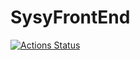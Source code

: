 # SysyFrontEnd

[![Actions Status](https://github.com/GammaMilk/SysyFrontEnd/actions/workflows/cmake.yml/badge.svg)](https://github.com/GammaMilk/SysyFrontEnd/actions/workflows/cmake.yml)
